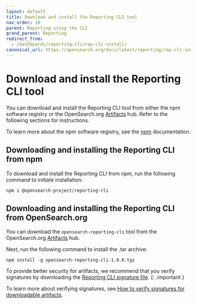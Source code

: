 ```yaml
---
layout: default
title: Download and install the Reporting CLI tool
nav_order: 10
parent: Reporting using the CLI
grand_parent: Reporting
redirect_from:
  - /dashboards/reporting-cli/rep-cli-install/
canonical_url: https://opensearch.org/docs/latest/reporting/rep-cli-install/
---
```


# Download and install the Reporting CLI tool

You can download and install the Reporting CLI tool from either the npm software registry or the OpenSearch.org [Artifacts](https://opensearch.org/artifacts) hub. Refer to the following sections for instructions.

To learn more about the npm software registry, see the [npm](https://docs.npmjs.com/about-npm) documentation.

## Downloading and installing the Reporting CLI from npm

To download and install the Reporting CLI from npm, run the following command to initiate installation:

```
npm i @opensearch-project/reporting-cli
```

## Downloading and installing the Reporting CLI from OpenSearch.org

You can download the `opensearch-reporting-cli` tool from the OpenSearch.org [Artifacts](https://artifacts.opensearch.org/reporting-cli/opensearch-reporting-cli-1.0.0.tgz) hub.

Next, run the following command to install the .tar archive:

```
npm install -g opensearch-reporting-cli-1.0.0.tgz
```

To provide better security for artifacts, we recommend that you verify signatures by downloading the [Reporting CLI signature file](https://artifacts.opensearch.org/reporting-cli/opensearch-reporting-cli-1.0.0.tgz.sig).
{: .important }

To learn more about verifying signatures, see [How to verify signatures for downloadable artifacts](https://opensearch.org/verify-signatures.html).
